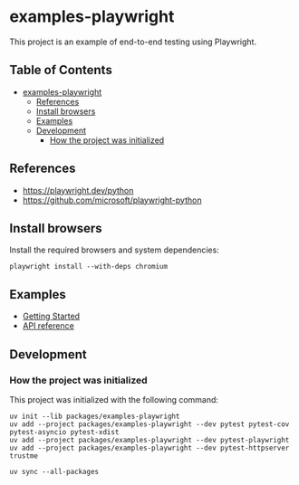 # examples-playwright

This project is an example of end-to-end testing using Playwright.

## Table of Contents <!-- omit in toc -->

- [examples-playwright](#examples-playwright)
  - [References](#references)
  - [Install browsers](#install-browsers)
  - [Examples](#examples)
  - [Development](#development)
    - [How the project was initialized](#how-the-project-was-initialized)

## References

- <https://playwright.dev/python>
- <https://github.com/microsoft/playwright-python>

## Install browsers

Install the required browsers and system dependencies:

```shell
playwright install --with-deps chromium
```

## Examples

- [Getting Started](./tests/playwright_getting_started/README.md)
- [API reference](./tests/playwright_references/README.md)

## Development

### How the project was initialized

This project was initialized with the following command:

```shell
uv init --lib packages/examples-playwright
uv add --project packages/examples-playwright --dev pytest pytest-cov pytest-asyncio pytest-xdist
uv add --project packages/examples-playwright --dev pytest-playwright
uv add --project packages/examples-playwright --dev pytest-httpserver trustme

uv sync --all-packages
```
